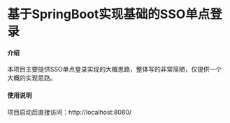 # 基于SpringBoot实现基础的SSO单点登录

#### 介绍
本项目主要提供SSO单点登录实现的大概思路，整体写的非常简陋，仅提供一个大概的实现思路。

#### 使用说明

项目启动后直接访问：http://localhost:8080/


